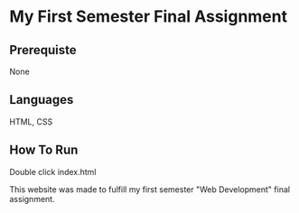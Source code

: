 # My First Semester Final Assignment

## Prerequiste
None

## Languages
HTML, CSS

## How To Run
Double click index.html

This website was made to fulfill my first semester "Web Development" final assignment.
